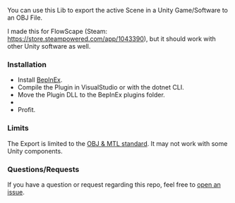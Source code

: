 You can use this Lib to export the active Scene in a Unity Game/Software to an OBJ File.

I made this for FlowScape (Steam: https://store.steampowered.com/app/1043390), but it should work with other Unity software as well.

### Installation
- Install [BepInEx](https://github.com/BepInEx/BepInEx/releases).
- Compile the Plugin in VisualStudio or with the dotnet CLI.
- Move the Plugin DLL to the BepInEx plugins folder.
-
- Profit.

### Limits
The Export is limited to the [OBJ & MTL standard](https://en.wikipedia.org/wiki/Wavefront_.obj_file).
It may not work with some Unity components.

### Questions/Requests
If you have a question or request regarding this repo, feel free to [open an issue](https://github.com/shynno-scarlet/BepInExport/issues).
